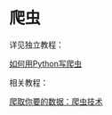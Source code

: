 # 爬虫

详见独立教程：

[如何用Python写爬虫](http://book.crifan.com/books/use_python_write_spider/website)

相关教程：

[爬取你要的数据：爬虫技术](http://book.crifan.com/books/crawl_your_data_spider_technology/website)
